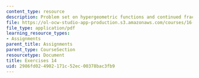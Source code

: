 ```yaml
---
content_type: resource
description: Problem set on hypergeometric functions and continued fractions.
file: https://ol-ocw-studio-app-production.s3.amazonaws.com/courses/16-346-astrodynamics-fall-2008/2986fd024902171c52ec00378bac3fb9_ex_14.pdf
file_type: application/pdf
learning_resource_types:
- Assignments
parent_title: Assignments
parent_type: CourseSection
resourcetype: Document
title: Exercises 14
uid: 2986fd02-4902-171c-52ec-00378bac3fb9
---
```

